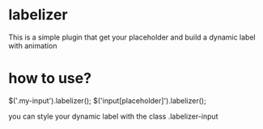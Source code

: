 labelizer
===========
This is a simple plugin that get your placeholder and build a dynamic label with animation


how to use?
===========
$('.my-input').labelizer();
$('input[placeholder]').labelizer();

you can style your dynamic label with the class .labelizer-input
